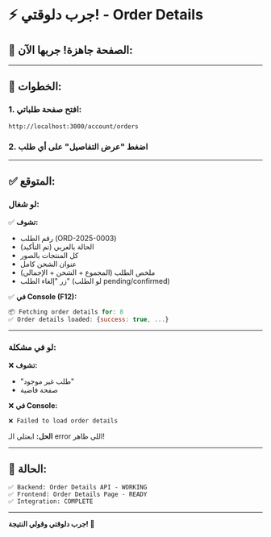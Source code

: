 # ⚡ جرب دلوقتي! - Order Details

## 🚀 **الصفحة جاهزة! جربها الآن:**

---

## 📍 **الخطوات:**

### **1. افتح صفحة طلباتي:**
```
http://localhost:3000/account/orders
```

### **2. اضغط "عرض التفاصيل" على أي طلب**

---

## ✅ **المتوقع:**

### **لو شغال:**

✅ **تشوف:**
- رقم الطلب (ORD-2025-0003)
- الحالة بالعربي (تم التأكيد)
- كل المنتجات بالصور
- عنوان الشحن كامل
- ملخص الطلب (المجموع + الشحن + الإجمالي)
- زر "إلغاء الطلب" (لو الطلب pending/confirmed)

✅ **في Console (F12):**
```javascript
📦 Fetching order details for: 8
✅ Order details loaded: {success: true, ...}
```

---

### **لو في مشكلة:**

❌ **تشوف:**
- "طلب غير موجود"
- صفحة فاضية

❌ **في Console:**
```javascript
❌ Failed to load order details
```

**الحل:** ابعتلي الـ error اللي ظاهر!

---

## 🎯 **الحالة:**

```
✅ Backend: Order Details API - WORKING
✅ Frontend: Order Details Page - READY
✅ Integration: COMPLETE
```

---

**جرب دلوقتي وقولي النتيجة! 🚀**


